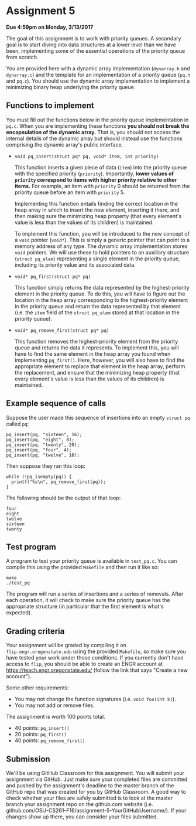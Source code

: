 # Assignment 5

**Due 4:59pm on Monday, 3/13/2017**

The goal of this assignment is to work with priority queues.  A secondary goal is to start diving into data structures at a lower level than we have been, implementing some of the essential operations of the priority queue from scratch.

You are provided here with a dynamic array implementation (`dynarray.h` and `dynarray.c`) and the template for an implementation of a priority queue (`pq.h` and `pq.c`).  You should use the dynamic array implementation to implement a minimizing binary heap underlying the priority queue.

## Functions to implement

You must fill out the functions below in the priority queue implementation in `pq.c`.  When you are implementing these functions **you should not break the encapsulation of the dynamic array.**  That is, you should not access the internal details of the dynamic array but should instead use the functions comprising the dynamic array's public interface.

  * `void pq_insert(struct pq* pq, void* item, int priority)`

    This function inserts a given piece of data (`item`) into the priority queue with the specified priority (`priority`).  Importantly, **lower values of `priority` correspond to items with higher priority relative to other items.**  For example, an item with `priority` 0 should be returned from the priority queue before an item with `priority` 5.

    Implementing this function entails finding the correct location in the heap array in which to insert the new element, inserting it there, and then making sure the minimizing heap property (that every element's value is less than the values of its children) is maintained.

    To implement this function, you will be introduced to the new concept of a `void` pointer (`void*`).  This is simply a generic pointer that can point to a memory address of any type.  The dynamic array implementation stores `void` pointers.  We will use these to hold pointers to an auxiliary structure (`struct pq_elem`) representing a single element in the priority queue, including its priority value and its associated data.

  * `void* pq_first(struct pq* pq)`

    This function simply returns the data represented by the highest-priority element in the priority queue.  To do this, you will have to figure out the location in the heap array corresponding to the highest-priority element in the priority queue and return the data represented by that element (i.e. the `item` field of the `struct pq_elem` stored at that location in the priority queue).

  * `void* pq_remove_first(struct pq* pq)`

    This function removes the highest-priority element from the priority queue and returns the data it represents.  To implement this, you will have to find the same element in the heap array you found when implementing `pq_first()`.  Here, however, you will also have to find the appropriate element to replace that element in the heap array, perform the replacement, and ensure that the minimizing heap property (that every element's value is less than the values of its children) is maintained.

## Example sequence of calls

Suppose the user made this sequence of insertions into an empty `struct pq` called `pq`:
```
pq_insert(pq, "sixteen", 16);
pq_insert(pq, "eight", 8);
pq_insert(pq, "twenty", 20);
pq_insert(pq, "four", 4);
pq_insert(pq, "twelve", 16);
```

Then suppose they ran this loop:
```
while (!pq_isempty(pq)) {
  printf("%s\n", pq_remove_first(pq));
}
```

The following should be the output of that loop:
```
four
eight
twelve
sixteen
twenty
```

## Test program

A program to test your priority queue is available in `test_pq.c`.  You can compile this using the provided `Makefile` and then run it like so:
```
make
./test_pq
```
The program will run a series of insertions and a series of removals.  After each operation, it will check to make sure the priority queue has the appropriate structure (in particular that the first element is what's expected).

## Grading criteria

Your assignment will be graded by compiling it on `flip.engr.oregonstate.edu` using the provided `Makefile`, so make sure you have tested your work under those conditions.  If you currently don't have access to `flip`, you should be able to create an ENGR account at https://teach.engr.oregonstate.edu/ (follow the link that says "Create a new account").

Some other requirements:
  * You may not change the function signatures (i.e. `void foo(int k)`).
  * You may not add or remove files.

The assignment is worth 100 points total.

  * 40 points: `pq_insert()`
  * 20 points: `pq_first()`
  * 40 points: `pq_remove_first()`

## Submission

We'll be using GitHub Classroom for this assignment. You will submit your assignment via GitHub. Just make sure your completed files are committed and pushed by the assignment's deadline to the master branch of the GitHub repo that was created for you by GitHub Classroom. A good way to check whether your files are safely submitted is to look at the master branch your assignment repo on the github.com website (i.e. github.com/OSU-CS261-F16/assignment-5-YourGitHubUsername/). If your changes show up there, you can consider your files submitted.
